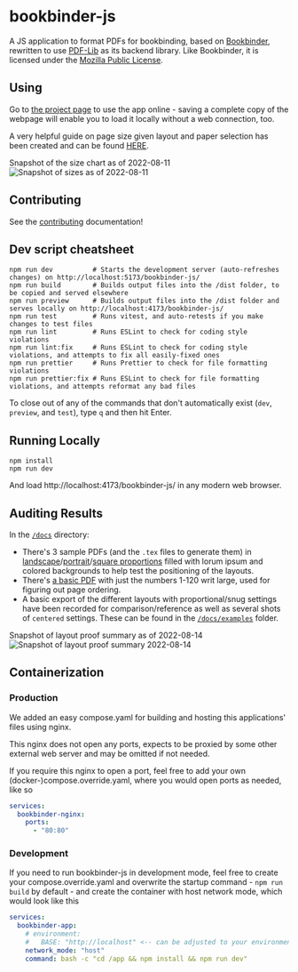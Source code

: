 # bookbinder-js

A JS application to format PDFs for bookbinding, based on [Bookbinder](http://quantumelephant.co.uk/bookbinder/bookbinder.html), rewritten to use [PDF-Lib](https://pdf-lib.js.org) as its backend library. Like Bookbinder, it is licensed under the [Mozilla Public License](https://www.mozilla.org/en-US/MPL/).

## Using

Go to [the project page](https://momijizukamori.github.io/bookbinder-js) to use the app online - saving a complete copy of the webpage will enable you to load it locally without a web connection, too.

A very helpful guide on page size given layout and paper selection has been created and can be found [HERE](https://docs.google.com/spreadsheets/d/1Qi9Qlbd4QBj6lErnFaRe8rdBsrX0tD7cWf0iOW1V0Vs/edit#gid=0).

Snapshot of the size chart as of 2022-08-11
![Snapshot of sizes as of 2022-08-11](/docs/sizes_guide_snapshot_2022_08_11.png)

## Contributing

See the [contributing](/CONTRIBUTING.md) documentation!

## Dev script cheatsheet

```shell
npm run dev          # Starts the development server (auto-refreshes changes) on http://localhost:5173/bookbinder-js/
npm run build        # Builds output files into the /dist folder, to be copied and served elsewhere
npm run preview      # Builds output files into the /dist folder and serves locally on http://localhost:4173/bookbinder-js/
npm run test         # Runs vitest, and auto-retests if you make changes to test files
npm run lint         # Runs ESLint to check for coding style violations
npm run lint:fix     # Runs ESLint to check for coding style violations, and attempts to fix all easily-fixed ones
npm run prettier     # Runs Prettier to check for file formatting violations
npm run prettier:fix # Runs ESLint to check for file formatting violations, and attempts reformat any bad files
```

To close out of any of the commands that don't automatically exist (`dev`, `preview`, and `test`), type `q` and then hit Enter.

## Running Locally

```
npm install
npm run dev
```

And load http://localhost:4173/bookbinder-js/ in any modern web browser.

## Auditing Results

In the [`/docs`](/docs) directory:

- There's 3 sample PDFs (and the `.tex` files to generate them) in [landscape](/docs/example_50cm_wide_10cm_tall.pdf)/[portrait](/docs/example_15cm_wide_40cm_tall.pdf)/[square proportions](/docs/example_20cm_square.pdf) filled with lorum ipsum and colored backgrounds to help test the positioning of the layouts.
- There's [a basic PDF](/docs/example_page_numbers.pdf) with just the numbers 1-120 writ large, used for figuring out page ordering.
- A basic export of the different layouts with proportional/snug settings have been recorded for comparison/reference as well as several shots of `centered` settings. These can be found in the [`/docs/examples`](/docs/examples) folder.

Snapshot of layout proof summary as of 2022-08-14
![Snapshot of layout proof summary 2022-08-14](/docs/examples_summary_snapshot_2022_08_14.png)

## Containerization

### Production

We added an easy compose.yaml for building and hosting this applications' files using nginx.

This nginx does not open any ports, expects to be proxied by some other external web server and may be omitted if not needed.

If you require this nginx to open a port, feel free to add your own (docker-)compose.override.yaml, where you would open ports as needed, like so

```yaml
services:
  bookbinder-nginx:
    ports:
      - "80:80"
```

### Development

If you need to run bookbinder-js in development mode, feel free to create your compose.override.yaml and overwrite the startup command - `npm run build` by default - and create the container with host network mode, which would look like this

```yaml
services:
  bookbinder-app:
    # environment:
    #   BASE: "http://localhost" <-- can be adjusted to your environment
    network_mode: "host"
    command: bash -c "cd /app && npm install && npm run dev"
```
